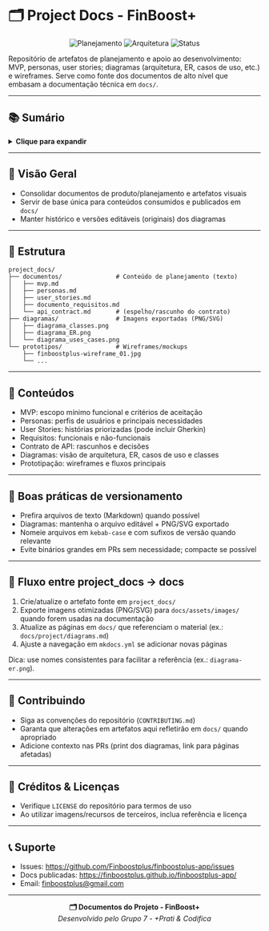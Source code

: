 # 🗂️ Project Docs - FinBoost+

<div align="center">
  <img src="https://img.shields.io/badge/Planejamento-MVP,_Personas,_Roadmap-6A1B9A" alt="Planejamento">
  <img src="https://img.shields.io/badge/Arquitetura-Diagramas-1565C0" alt="Arquitetura">
  <img src="https://img.shields.io/badge/Status-Em_Desenvolvimento-yellow" alt="Status">
</div>

Repositório de artefatos de planejamento e apoio ao desenvolvimento: MVP, personas, user stories; diagramas (arquitetura, ER, casos de uso, etc.) e wireframes. Serve como fonte dos documentos de alto nível que embasam a documentação técnica em `docs/`.

---

## 📚 Sumário

<details>
<summary><strong>Clique para expandir</strong></summary>

- [🗂️ Project Docs - FinBoost+](#️-project-docs---finboost)
  - [📚 Sumário](#-sumário)
  - [🚀 Visão Geral](#-visão-geral)
  - [📁 Estrutura](#-estrutura)
  - [🧩 Conteúdos](#-conteúdos)
  - [📝 Boas práticas de versionamento](#-boas-práticas-de-versionamento)
  - [🔄 Fluxo entre project\_docs → docs](#-fluxo-entre-project_docs--docs)
  - [🤝 Contribuindo](#-contribuindo)
  - [📎 Créditos \& Licenças](#-créditos--licenças)
  - [📞 Suporte](#-suporte)
</details>

---

## 🚀 Visão Geral

- Consolidar documentos de produto/planejamento e artefatos visuais
- Servir de base única para conteúdos consumidos e publicados em `docs/`
- Manter histórico e versões editáveis (originais) dos diagramas

---

## 📁 Estrutura

```
project_docs/
├── documentos/               # Conteúdo de planejamento (texto)
│   ├── mvp.md
│   ├── personas.md
│   ├── user_stories.md
│   ├── documento_requisitos.md
│   └── api_contract.md       # (espelho/rascunho do contrato)
├── diagramas/                # Imagens exportadas (PNG/SVG)
│   ├── diagrama_classes.png
│   ├── diagrama_ER.png
│   └── diagrama_uses_cases.png
└── prototipos/               # Wireframes/mockups
    ├── finboostplus-wireframe_01.jpg
    └── ...
```

---

## 🧩 Conteúdos

- MVP: escopo mínimo funcional e critérios de aceitação
- Personas: perfis de usuários e principais necessidades
- User Stories: histórias priorizadas (pode incluir Gherkin)
- Requisitos: funcionais e não-funcionais
- Contrato de API: rascunhos e decisões
- Diagramas: visão de arquitetura, ER, casos de uso e classes
- Prototipação: wireframes e fluxos principais

---

## 📝 Boas práticas de versionamento

- Prefira arquivos de texto (Markdown) quando possível
- Diagramas: mantenha o arquivo editável + PNG/SVG exportado
- Nomeie arquivos em `kebab-case` e com sufixos de versão quando relevante
- Evite binários grandes em PRs sem necessidade; compacte se possível

---

## 🔄 Fluxo entre project_docs → docs

1) Crie/atualize o artefato fonte em `project_docs/`
2) Exporte imagens otimizadas (PNG/SVG) para `docs/assets/images/` quando forem usadas na documentação
3) Atualize as páginas em `docs/` que referenciam o material (ex.: `docs/project/diagrams.md`)
4) Ajuste a navegação em `mkdocs.yml` se adicionar novas páginas

Dica: use nomes consistentes para facilitar a referência (ex.: `diagrama-er.png`).

---

## 🤝 Contribuindo

- Siga as convenções do repositório (`CONTRIBUTING.md`)
- Garanta que alterações em artefatos aqui refletirão em `docs/` quando apropriado
- Adicione contexto nas PRs (print dos diagramas, link para páginas afetadas)

---

## 📎 Créditos & Licenças

- Verifique `LICENSE` do repositório para termos de uso
- Ao utilizar imagens/recursos de terceiros, inclua referência e licença

---

## 📞 Suporte

- Issues: https://github.com/Finboostplus/finboostplus-app/issues
- Docs publicadas: https://finboostplus.github.io/finboostplus-app/
- Email: finboostplus@gmail.com

---

<div align="center">
  <strong>🗂️ Documentos do Projeto - FinBoost+</strong><br/>
  <em>Desenvolvido pelo Grupo 7 - +Prati & Codifica</em>
</div>
